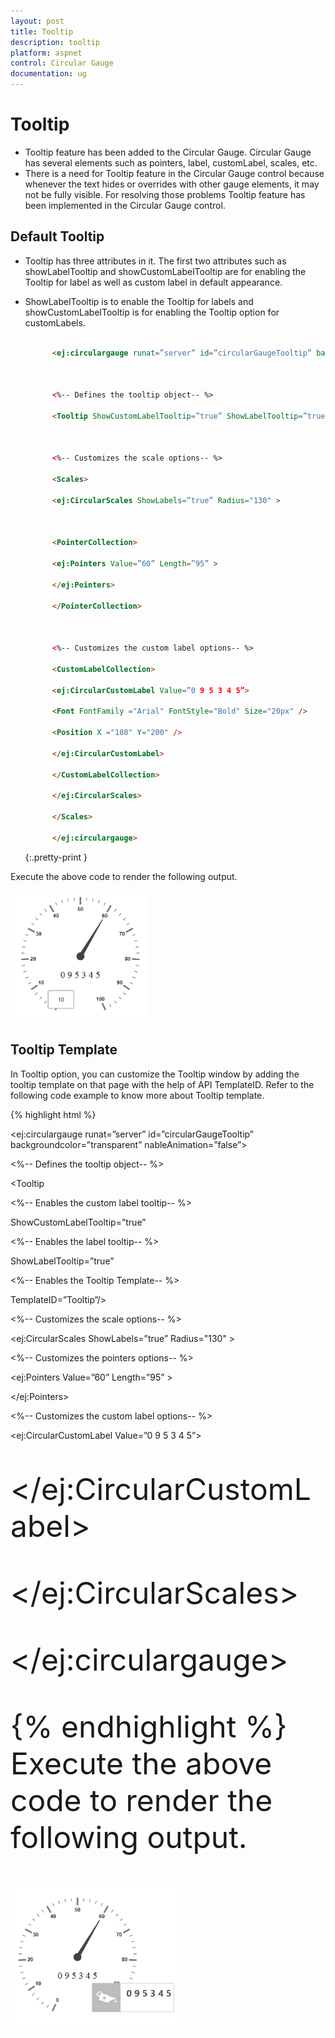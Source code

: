 ```yaml
---
layout: post
title: Tooltip
description: tooltip
platform: aspnet
control: Circular Gauge
documentation: ug
---
```


# Tooltip

* Tooltip feature has been added to the Circular Gauge. Circular Gauge has several elements such as pointers, label, customLabel, scales, etc.  
* There is a need for Tooltip feature in the Circular Gauge control because whenever the text hides or overrides with other gauge elements, it may not be fully visible. For resolving those problems Tooltip feature has been implemented in the Circular Gauge control.

## Default Tooltip

* Tooltip has three attributes in it. The first two attributes such as showLabelTooltip and showCustomLabelTooltip are for enabling the Tooltip for label as well as custom label in default appearance. 
* ShowLabelTooltip is to enable the Tooltip for labels and showCustomLabelTooltip is for enabling the Tooltip option for customLabels.


  ~~~ html

        <ej:circulargauge runat=”server” id=”circularGaugeTooltip” backgroundcolor=”transparent” enableAnimation=”false”>



        <%-- Defines the tooltip object-- %>

        <Tooltip ShowCustomLabelTooltip=”true” ShowLabelTooltip=”true” />



        <%-- Customizes the scale options-- %>

        <Scales>

        <ej:CircularScales ShowLabels=”true” Radius="130" >



        <PointerCollection>

        <ej:Pointers Value=”60” Length=”95” >

        </ej:Pointers>

        </PointerCollection>



        <%-- Customizes the custom label options-- %>

        <CustomLabelCollection>

        <ej:CircularCustomLabel Value=”0 9 5 3 4 5”>

        <Font FontFamily ="Arial" FontStyle="Bold" Size="20px" />

        <Position X ="180" Y="200" />

        </ej:CircularCustomLabel>

        </CustomLabelCollection>

        </ej:CircularScales>

        </Scales>

        </ej:circulargauge>

  ~~~
  {:.pretty-print }

Execute the above code to render the following output.

 ![](Tooltip_images/Tooltip_img1.png)





## Tooltip Template

In Tooltip option, you can customize the Tooltip window by adding the tooltip template on that page with the help of API TemplateID. Refer to the following code example to know more about Tooltip template.


{% highlight html %}



<ej:circulargauge runat=”server” id=”circularGaugeTooltip” backgroundcolor=”transparent” nableAnimation=”false”>



<%-- Defines the tooltip object-- %>

<Tooltip



<%-- Enables the custom label tooltip-- %>

ShowCustomLabelTooltip=”true”



<%-- Enables the label tooltip-- %>

ShowLabelTooltip=”true”



<%-- Enables the Tooltip Template-- %>

TemplateID=”Tooltip”/>



<%-- Customizes the scale options-- %>

<Scales>

<ej:CircularScales ShowLabels=”true” Radius="130" >



<%-- Customizes the pointers options-- %>

<PointerCollection>

<ej:Pointers Value=”60” Length=”95” >

</ej:Pointers>

</PointerCollection>



<%-- Customizes the custom label options-- %>

<CustomLabelCollection>

<ej:CircularCustomLabel Value=”0 9 5 3 4 5”>

<Font FontFamily ="Arial" FontStyle="Bold" Size="20px" />

<Position X ="180" Y="200" />

</ej:CircularCustomLabel>

</CustomLabelCollection>

</ej:CircularScales>

</Scales>

</ej:circulargauge>

{% endhighlight %}
Execute the above code to render the following output.


 ![](Tooltip_images/Tooltip_img2.png)








